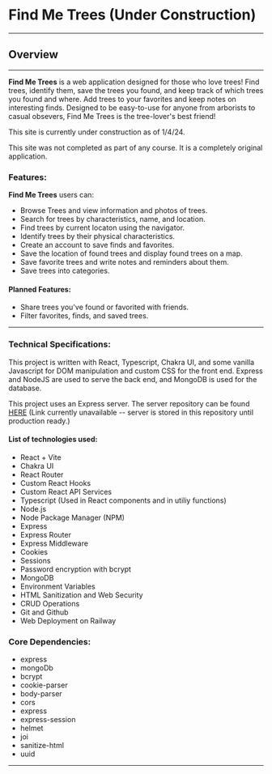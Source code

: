 # Find Me Trees (Under Construction)
---

## Overview
---
**Find Me Trees** is a web application designed for those who love trees! Find trees, identify them, save the trees you found, and keep track of which trees you found and where. Add trees to your favorites and keep notes on interesting finds. Designed to be easy-to-use for anyone from arborists to casual obsevers, Find Me Trees is the tree-lover's best friend!

This site is currently under construction as of 1/4/24.

This site was not completed as part of any course. It is a completely original application.

### Features:
**Find Me Trees** users can:
* Browse Trees and view information and photos of trees.
* Search for trees by characteristics, name, and location.
* Find trees by current locaton using the navigator.
* Identify trees by their physical characteristics.
* Create an account to save finds and favorites.
* Save the location of found trees and display found trees on a map.
* Save favorite trees and write notes and reminders about them.
* Save trees into categories.

#### Planned Features:
* Share trees you've found or favorited with friends.
* Filter favorites, finds, and saved trees.

---

### Technical Specifications:
This project is written with React, Typescript, Chakra UI, and some vanilla Javascript for DOM manipulation and custom CSS for the front end. Express and NodeJS are used to serve the back end, and MongoDB is used for the database.

This project uses an Express server. The server repository can be found [HERE]() (Link currently unavailable -- server is stored in this repository until production ready.)

#### List of technologies used:
- React + Vite
- Chakra UI
- React Router
- Custom React Hooks
- Custom React API Services
- Typescript (Used in React components and in utiliy functions)
- Node.js
- Node Package Manager (NPM)
- Express
- Express Router
- Express Middleware
- Cookies
- Sessions
- Password encryption with bcrypt
- MongoDB
- Environment Variables
- HTML Sanitization and Web Security
- CRUD Operations
- Git and Github
- Web Deployment on Railway

### Core Dependencies:
- express
- mongoDb
- bcrypt
- cookie-parser
- body-parser
- cors
- express
- express-session
- helmet
- joi
- sanitize-html
- uuid

---

